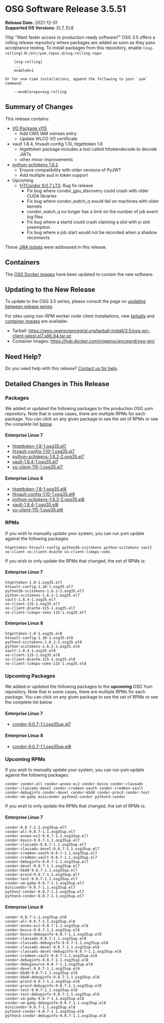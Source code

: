 OSG Software Release 3.5.51
===========================

**Release Date:** 2021-12-01  
**Supported OS Versions:** EL7, EL8

!!!tip "Want faster access to production-ready software?"
    OSG 3.5 offers a rolling release repository where packages are added as soon as they pass acceptance testing.
    To install packages from this repository, enable `[osg-rolling]` in `/etc/yum.repos.d/osg-rolling.repo`:

        [osg-rolling]
        ...
        enabled=1

    Or for one-time installations, append the following to your `yum` command:

        --enablerepo=osg-rolling

Summary of Changes
------------------

This release contains:

-   [VO Package v115](https://github.com/opensciencegrid/osg-vo-config/releases/tag/release-115)
    -   Add CMS IAM vomses entry
    -   Update WLCG VO certificate
-   vault 1.8.4, htvault-config 1.10, htgettoken 1.8
    -   htgettoken package includes a tool called httokendecode to decode JWTs
    -   other minor improvements
-   [python-scitokens 1.6.2](https://github.com/scitokens/scitokens/releases/tag/v1.6.0)
    -   Ensure compatibility with older versions of PyJWT
    -   Add multiple aud in token support
-   Upcoming
    -   [HTCondor 9.0.7 LTS](https://www-auth.cs.wisc.edu/lists/htcondor-world/2021/msg00025.shtml): Bug fix release
        -   Fix bug where condor_gpu_discovery could crash with older CUDA libraries
        -   Fix bug where condor_watch_q would fail on machines with older kernels
        -   condor_watch_q no longer has a limit on the number of job event log files
        -   Fix bug where a startd could crash claiming a slot with p-slot preemption
        -   Fix bug where a job start would not be recorded when a shadow reconnects

These
[JIRA tickets](https://opensciencegrid.atlassian.net/issues/?jql=project%20%3D%20SOFTWARE%20AND%20fixVersion%20in%20(3.5.51%2C3.5.51-upcoming)%20ORDER%20BY%20priority%20DESC%2C%20key%20DESC)
were addressed in this release.

Containers
----------

The [OSG Docker images](https://hub.docker.com/u/opensciencegrid/) have been updated to contain the new software.

Updating to the New Release
---------------------------

To update to the OSG 3.5 series, please consult the page on
[updating between release series](../updating-to-osg-35.md).

For sites using non-RPM worker node client installations, new [tarballs](../../worker-node/install-wn-tarball.md) and
[container images](../../worker-node/using-wn-containers.md) are available:

- Tarball: <https://repo.opensciencegrid.org/tarball-install/3.5/osg-wn-client-latest.el7.x86_64.tar.gz>
- Container Images: <https://hub.docker.com/r/opensciencegrid/osg-wn/>

Need Help?
----------

Do you need help with this release? [Contact us for help](../../common/help.md).

Detailed Changes in This Release
--------------------------------

### Packages

We added or updated the following packages to the production OSG yum repository.
Note that in some cases, there are multiple RPMs for each package.
You can click on any given package to see the set of RPMs or see the complete list [below](#rpms).

#### Enterprise Linux 7

-   [htgettoken-1.8-1.osg35.el7](https://koji.chtc.wisc.edu/koji/search?match=glob&type=build&terms=htgettoken-1.8-1.osg35.el7)
-   [htvault-config-1.10-1.osg35.el7](https://koji.chtc.wisc.edu/koji/search?match=glob&type=build&terms=htvault-config-1.10-1.osg35.el7)
-   [python-scitokens-1.6.2-2.osg35.el7](https://koji.chtc.wisc.edu/koji/search?match=glob&type=build&terms=python-scitokens-1.6.2-2.osg35.el7)
-   [vault-1.8.4-1.osg35.el7](https://koji.chtc.wisc.edu/koji/search?match=glob&type=build&terms=vault-1.8.4-1.osg35.el7)
-   [vo-client-115-1.osg35.el7](https://koji.chtc.wisc.edu/koji/search?match=glob&type=build&terms=vo-client-115-1.osg35.el7)

#### Enterprise Linux 8

-   [htgettoken-1.8-1.osg35.el8](https://koji.chtc.wisc.edu/koji/search?match=glob&type=build&terms=htgettoken-1.8-1.osg35.el8)
-   [htvault-config-1.10-1.osg35.el8](https://koji.chtc.wisc.edu/koji/search?match=glob&type=build&terms=htvault-config-1.10-1.osg35.el8)
-   [python-scitokens-1.6.2-2.osg35.el8](https://koji.chtc.wisc.edu/koji/search?match=glob&type=build&terms=python-scitokens-1.6.2-2.osg35.el8)
-   [vault-1.8.4-1.osg35.el8](https://koji.chtc.wisc.edu/koji/search?match=glob&type=build&terms=vault-1.8.4-1.osg35.el8)
-   [vo-client-115-1.osg35.el8](https://koji.chtc.wisc.edu/koji/search?match=glob&type=build&terms=vo-client-115-1.osg35.el8)

### RPMs

If you wish to manually update your system, you can run yum update against the following packages:

    htgettoken htvault-config python36-scitokens python-scitokens vault vo-client vo-client-dcache vo-client-lcmaps-voms 

If you wish to only update the RPMs that changed, the set of RPMs is:

#### Enterprise Linux 7

``` file
htgettoken-1.8-1.osg35.el7
htvault-config-1.10-1.osg35.el7
python36-scitokens-1.6.2-2.osg35.el7
python-scitokens-1.6.2-2.osg35.el7
vault-1.8.4-1.osg35.el7
vo-client-115-1.osg35.el7
vo-client-dcache-115-1.osg35.el7
vo-client-lcmaps-voms-115-1.osg35.el7
```

#### Enterprise Linux 8

``` file
htgettoken-1.8-1.osg35.el8
htvault-config-1.10-1.osg35.el8
python3-scitokens-1.6.2-2.osg35.el8
python-scitokens-1.6.2-2.osg35.el8
vault-1.8.4-1.osg35.el8
vo-client-115-1.osg35.el8
vo-client-dcache-115-1.osg35.el8
vo-client-lcmaps-voms-115-1.osg35.el8
```

### Upcoming Packages

We added or updated the following packages to the **upcoming** OSG Yum repository.
Note that in some cases, there are multiple RPMs for each package.
You can click on any given package to see the set of RPMs or see the complete list below.

#### Enterprise Linux 7

-   [condor-9.0.7-1.1.osg35up.el7](https://koji.chtc.wisc.edu/koji/search?match=glob&type=build&terms=condor-9.0.7-1.1.osg35up.el7)

#### Enterprise Linux 8

-   [condor-9.0.7-1.1.osg35up.el8](https://koji.chtc.wisc.edu/koji/search?match=glob&type=build&terms=condor-9.0.7-1.1.osg35up.el8)

### Upcoming RPMs

If you wish to manually update your system, you can run yum update against the following packages:

    condor condor-all condor-annex-ec2 condor-bosco condor-classads condor-classads-devel condor-credmon-oauth condor-credmon-vault condor-debuginfo condor-devel condor-kbdd condor-procd condor-test condor-vm-gahp minicondor python2-condor python3-condor 

If you wish to only update the RPMs that changed, the set of RPMs is:

#### Enterprise Linux 7

``` file
condor-9.0.7-1.1.osg35up.el7
condor-all-9.0.7-1.1.osg35up.el7
condor-annex-ec2-9.0.7-1.1.osg35up.el7
condor-bosco-9.0.7-1.1.osg35up.el7
condor-classads-9.0.7-1.1.osg35up.el7
condor-classads-devel-9.0.7-1.1.osg35up.el7
condor-credmon-oauth-9.0.7-1.1.osg35up.el7
condor-credmon-vault-9.0.7-1.1.osg35up.el7
condor-debuginfo-9.0.7-1.1.osg35up.el7
condor-devel-9.0.7-1.1.osg35up.el7
condor-kbdd-9.0.7-1.1.osg35up.el7
condor-procd-9.0.7-1.1.osg35up.el7
condor-test-9.0.7-1.1.osg35up.el7
condor-vm-gahp-9.0.7-1.1.osg35up.el7
minicondor-9.0.7-1.1.osg35up.el7
python2-condor-9.0.7-1.1.osg35up.el7
python3-condor-9.0.7-1.1.osg35up.el7
```

#### Enterprise Linux 8

``` file
condor-9.0.7-1.1.osg35up.el8
condor-all-9.0.7-1.1.osg35up.el8
condor-annex-ec2-9.0.7-1.1.osg35up.el8
condor-bosco-9.0.7-1.1.osg35up.el8
condor-bosco-debuginfo-9.0.7-1.1.osg35up.el8
condor-classads-9.0.7-1.1.osg35up.el8
condor-classads-debuginfo-9.0.7-1.1.osg35up.el8
condor-classads-devel-9.0.7-1.1.osg35up.el8
condor-classads-devel-debuginfo-9.0.7-1.1.osg35up.el8
condor-credmon-vault-9.0.7-1.1.osg35up.el8
condor-debuginfo-9.0.7-1.1.osg35up.el8
condor-debugsource-9.0.7-1.1.osg35up.el8
condor-devel-9.0.7-1.1.osg35up.el8
condor-kbdd-9.0.7-1.1.osg35up.el8
condor-kbdd-debuginfo-9.0.7-1.1.osg35up.el8
condor-procd-9.0.7-1.1.osg35up.el8
condor-procd-debuginfo-9.0.7-1.1.osg35up.el8
condor-test-9.0.7-1.1.osg35up.el8
condor-test-debuginfo-9.0.7-1.1.osg35up.el8
condor-vm-gahp-9.0.7-1.1.osg35up.el8
condor-vm-gahp-debuginfo-9.0.7-1.1.osg35up.el8
minicondor-9.0.7-1.1.osg35up.el8
python3-condor-9.0.7-1.1.osg35up.el8
python3-condor-debuginfo-9.0.7-1.1.osg35up.el8
```
